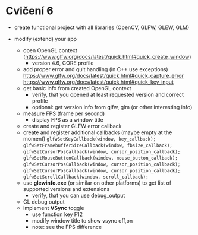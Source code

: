 # Cvičení 6
- create functional project with all libraries (OpenCV, GLFW, GLEW, GLM)
  
- modify (extend) your app
    - open OpenGL context (https://www.glfw.org/docs/latest/quick.html#quick_create_window)
        - version 4.6, CORE profile
    - add proper error and quit handling (in C++ use exceptions)
        https://www.glfw.org/docs/latest/quick.html#quick_capture_error
        https://www.glfw.org/docs/latest/quick.html#quick_key_input
    - get basic info from created OpenGL context
        - verify, that you opened at least requested version and correct profile
        - optional: get version info from glfw, glm (or other interesting info)
    - measure FPS (frame per second)
        - display FPS as a window title
    - create and register GLFW error callback
    - create and register additional callbacks (maybe empty at the moment)
    	`glfwSetKeyCallback(window, key_callback);`
    	`glfwSetFramebufferSizeCallback(window, fbsize_callback);`
    	`glfwSetCursorPosCallback(window, cursor_position_callback);`
    	`glfwSetMouseButtonCallback(window, mouse_button_callback);`
    	`glfwSetCursorPosCallback(window, cursor_position_callback);`
    	`glfwSetCursorPosCallback(window, cursor_position_callback);`
    	`glfwSetScrollCallback(window, scroll_callback);`
    - use **glewinfo.exe** (or similar on other platforms) to get list of supported versions and extensions
        - verify, that you can use debug_output
    - GL debug output
    - implement **VSync** toggle
        - use function key F12
        - modify window title to show vsync off,on
        - note: see the FPS difference  
           
             
